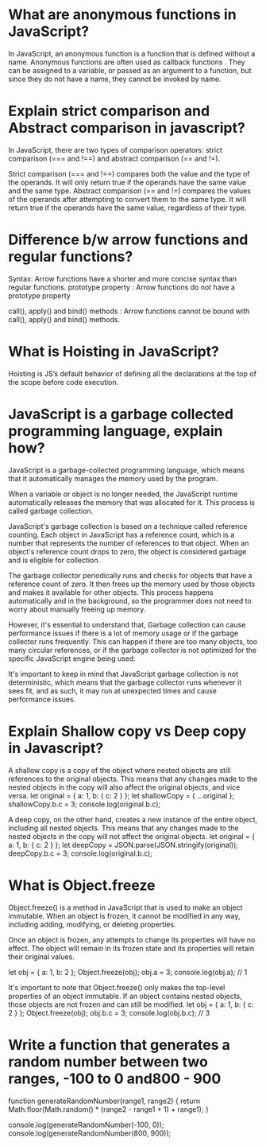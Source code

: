 # What are anonymous functions in JavaScript?
In JavaScript, an anonymous function is a function that is defined without a name. Anonymous functions are often used as callback functions . They can be assigned to a variable, or passed as an argument to a function, but since they do not have a name, they cannot be invoked by name.
# Explain strict comparison and Abstract comparison in javascript?
In JavaScript, there are two types of comparison operators: strict comparison (=== and !==) and abstract comparison (== and !=).

Strict comparison (=== and !==) compares both the value and the type of the operands. It will only return true if the operands have the same value and the same type.
Abstract comparison (== and !=) compares the values of the operands after attempting to convert them to the same type. It will return true if the operands have the same value, regardless of their type.
# Difference b/w arrow functions and regular functions?
Syntax: Arrow functions have a shorter and more concise syntax than regular functions. 
prototype property : Arrow functions do not have a prototype property

call(), apply() and bind() methods : Arrow functions cannot be bound with call(), apply() and bind() methods.

# What is Hoisting in JavaScript?
Hoisting is JS’s default behavior of defining all the declarations at the top of the scope before code execution.
# JavaScript is a garbage collected programming language, explain how?
JavaScript is a garbage-collected programming language, which means that it automatically manages the memory used by the program.

When a variable or object is no longer needed, the JavaScript runtime automatically releases the memory that was allocated for it. This process is called garbage collection.

JavaScript's garbage collection is based on a technique called reference counting. Each object in JavaScript has a reference count, which is a number that represents the number of references to that object. When an object's reference count drops to zero, the object is considered garbage and is eligible for collection.

The garbage collector periodically runs and checks for objects that have a reference count of zero. It then frees up the memory used by those objects and makes it available for other objects. This process happens automatically and in the background, so the programmer does not need to worry about manually freeing up memory.

However, it's essential to understand that, Garbage collection can cause performance issues if there is a lot of memory usage or if the garbage collector runs frequently. This can happen if there are too many objects, too many circular references, or if the garbage collector is not optimized for the specific JavaScript engine being used.

It's important to keep in mind that JavaScript garbage collection is not deterministic, which means that the garbage collector runs whenever it sees fit, and as such, it may run at unexpected times and cause performance issues.



# Explain Shallow copy vs Deep copy in Javascript?
A shallow copy is a copy of the object where nested objects are still references to the original objects. This means that any changes made to the nested objects in the copy will also affect the original objects, and vice versa.
let original = { a: 1, b: { c: 2 } };
let shallowCopy = { ...original };
shallowCopy.b.c = 3;
console.log(original.b.c);

A deep copy, on the other hand, creates a new instance of the entire object, including all nested objects. This means that any changes made to the nested objects in the copy will not affect the original objects.
let original = { a: 1, b: { c: 2 } };
let deepCopy = JSON.parse(JSON.stringify(original));
deepCopy.b.c = 3;
console.log(original.b.c);

# What is Object.freeze

Object.freeze() is a method in JavaScript that is used to make an object immutable. When an object is frozen, it cannot be modified in any way, including adding, modifying, or deleting properties.

Once an object is frozen, any attempts to change its properties will have no effect. The object will remain in its frozen state and its properties will retain their original values.

let obj = { a: 1, b: 2 };
Object.freeze(obj);
obj.a = 3; 
console.log(obj.a); // 1

It's important to note that Object.freeze() only makes the top-level properties of an object immutable. If an object contains nested objects, those objects are not frozen and can still be modified.
let obj = { a: 1, b: { c: 2 } };
Object.freeze(obj);
obj.b.c = 3;
console.log(obj.b.c); // 3

# Write a function that generates a random number between two ranges, -100 to 0 and800 - 900


function generateRandomNumber(range1, range2) {
  return Math.floor(Math.random() * (range2 - range1 + 1) + range1);
}

console.log(generateRandomNumber(-100, 0)); 
console.log(generateRandomNumber(800, 900));